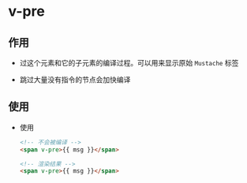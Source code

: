 # v-pre

## 作用

- 过这个元素和它的子元素的编译过程。可以用来显示原始 `Mustache` 标签

- 跳过大量没有指令的节点会加快编译

## 使用

- 使用

    ```html
    <!-- 不会被编译 -->
    <span v-pre>{{ msg }}</span>

    <!-- 渲染结果 -->
    <span v-pre>{{ msg }}</span>
    ```
